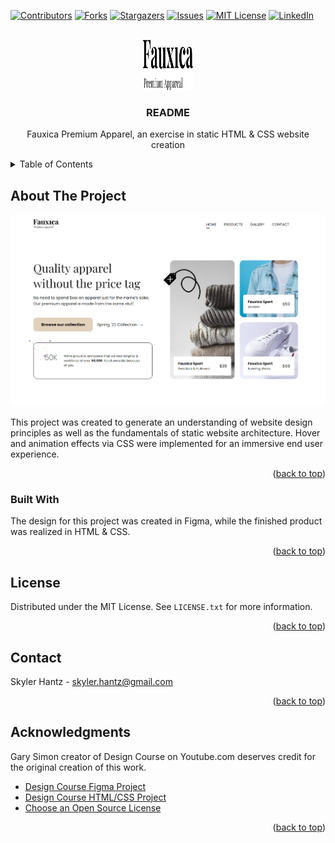 <a name="readme-top"></a>

[![Contributors][contributors-shield]][contributors-url]
[![Forks][forks-shield]][forks-url]
[![Stargazers][stars-shield]][stars-url]
[![Issues][issues-shield]][issues-url]
[![MIT License][license-shield]][license-url]
[![LinkedIn][linkedin-shield]][linkedin-url]

<!-- PROJECT LOGO -->

<br />
<div align="center">
  
  <img src="images/logo.svg" alt="Logo" width="80" height="80">

  <h3 align="center">README</h3>

  <p align="center">
    Fauxica Premium Apparel, an exercise in static HTML & CSS website creation
    <br />
  </p>
</div>

<!-- TABLE OF CONTENTS -->

<details>
  <summary>Table of Contents</summary>
  <ol>
    <li>
      <a href="#about-the-project">About The Project</a>
      <ul>
        <li><a href="#built-with">Built With</a></li>
      </ul>
    </li>
    <li><a href="#license">License</a></li>
    <li><a href="#contact">Contact</a></li>
    <li><a href="#acknowledgments">Acknowledgments</a></li>
  </ol>
</details>

<!-- ABOUT THE PROJECT -->

## About The Project

![Fauxica Apparel][product-screenshot]

This project was created to generate an understanding of website design principles as well as the fundamentals of static website architecture. Hover and animation effects via CSS were implemented for an immersive end user experience.

<p align="right">(<a href="#readme-top">back to top</a>)</p>

### Built With

The design for this project was created in Figma, while the finished product was realized in HTML & CSS.

<p align="right">(<a href="#readme-top">back to top</a>)</p>

<!-- LICENSE -->

## License

Distributed under the MIT License. See `LICENSE.txt` for more information.

<p align="right">(<a href="#readme-top">back to top</a>)</p>

<!-- CONTACT -->

## Contact

Skyler Hantz - skyler.hantz@gmail.com

<p align="right">(<a href="#readme-top">back to top</a>)</p>

<!-- ACKNOWLEDGMENTS -->

## Acknowledgments

Gary Simon creator of Design Course on Youtube.com deserves credit for the original creation of this work.

- [Design Course Figma Project](https://www.youtube.com/watch?v=QwSN4n2sjR8)
- [Design Course HTML/CSS Project](https://www.youtube.com/watch?v=Kl3nOXQjVnQ)
- [Choose an Open Source License](https://choosealicense.com)

<p align="right">(<a href="#readme-top">back to top</a>)</p>

<!-- MARKDOWN LINKS & IMAGES -->

[contributors-shield]: https://img.shields.io/github/contributors/Balantzer/Fauxica.svg?style=for-the-badge
[contributors-url]: https://github.com/Balantzer/Fauxica/graphs/contributors
[forks-shield]: https://img.shields.io/github/forks/Balantzer/Fauxica.svg?style=for-the-badge
[forks-url]: https://github.com/Balantzer/Fauxica/network/members
[stars-shield]: https://img.shields.io/github/stars/Balantzer/Fauxica.svg?style=for-the-badge
[stars-url]: https://github.com/Balantzer/Fauxica/stargazers
[issues-shield]: https://img.shields.io/github/issues/Balantzer/Fauxica.svg?style=for-the-badge
[issues-url]: https://github.com/Balantzer/Fauxica/issues
[license-shield]: https://img.shields.io/github/license/Balantzer/Fauxica.svg?style=for-the-badge
[license-url]: https://github.com/Balantzer/Fauxica/blob/main/LICENSE.txt
[linkedin-shield]: https://img.shields.io/badge/-LinkedIn-black.svg?style=for-the-badge&logo=linkedin&colorB=555
[linkedin-url]: https://www.linkedin.com/in/skylerhantz
[product-screenshot]: images/screenshot.png
